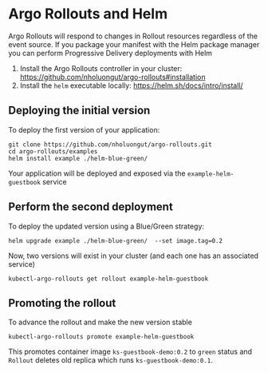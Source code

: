 # Argo Rollouts and Helm

Argo Rollouts will respond to changes in Rollout resources
regardless of the event source. If you package your manifest
with the Helm package manager you can perform Progressive Delivery deployments with Helm

1. Install the Argo Rollouts controller in your cluster: https://github.com/nholuongut/argo-rollouts#installation
2. Install the `helm` executable locally: https://helm.sh/docs/intro/install/

## Deploying the initial version

To deploy the first version of your application:

```
git clone https://github.com/nholuongut/argo-rollouts.git
cd argo-rollouts/examples
helm install example ./helm-blue-green/
```

Your application will be deployed and exposed via the `example-helm-guestbook` service

## Perform the second deployment

To deploy the updated version using a Blue/Green strategy:

```
helm upgrade example ./helm-blue-green/  --set image.tag=0.2
```

Now, two versions will exist in your cluster (and each one has an associated service)

```
kubectl-argo-rollouts get rollout example-helm-guestbook
```

## Promoting the rollout

To advance the rollout and make the new version stable

```
kubectl-argo-rollouts promote example-helm-guestbook
```

This promotes container image `ks-guestbook-demo:0.2` to `green` status and `Rollout` deletes old replica which runs `ks-guestbook-demo:0.1`.
